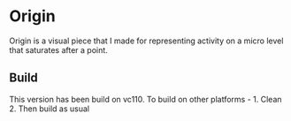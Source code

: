 Origin
========

Origin is a visual piece that I made for representing activity on a micro level that saturates after a point.

Build
------
This version has been build on vc110. To build on other platforms - 
	1. Clean
	2. Then build as usual